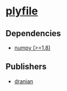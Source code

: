 # [plyfile](https://pypi.org/project/plyfile)

## Dependencies
- [numpy (>=1.8)](packages/n/numpy.md)



## Publishers
- [dranjan](https://pypi.org/user/dranjan)

